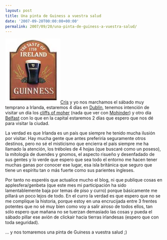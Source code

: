 ```yaml
---
layout: post
title: Una pinta de Guiness a vuestra salud
date: '2007-09-20T00:00:00+00:00'
permalink: 2007/09/20/una-pinta-de-guiness-a-vuestra-salud/
---
```

<img src='/assets/zz7b1a59fd.png' class="derecha" alt='Guiness pint' /><a href="http://childrenatyourfeet.com">Cris</a> y yo nos marchamos el sábado muy temprano a Irlanda, estaremos 4 días en <a href="http://maps.google.es/maps?hl=es&q=dublin&oe=UTF-8&ie=UTF8&ll=53.362026,-6.2677&spn=0.184392,0.466232&z=11&iwloc=addr&om=1">Dublín</a>, tenemos intención de visitar un día los <a href="http://www.cliffsofmoher.ie/">cliffs of moher</a> (nada que ver con <a href="http://en.wikipedia.org/wiki/Mohinder_Suresh">Mohinder</a>) y otro día <a href="http://maps.google.es/maps?f=q&hl=es&geocode=&q=belfast&ie=UTF8&ll=54.614629,-5.929871&spn=0.178928,0.466232&z=11&iwloc=addr&om=1">Belfast</a> con lo que en la capital estaremos 2 días que espero que nos dé para visitar la ciudad.

La verdad es que Irlanda es un país que siempre he tenido mucha ilusión por visitar. Hay mucha gente que antes preferiría seguramente otros destinos, pero no sé el misticismo que encierra el país siempre me ha llamado la atención, los tréboles de 4 hojas (que buscaré como un poseso), la mitología de duendes y gnomos, el aspecto risueño y desenfadado de sus gentes y lo verde que espero que sea todo el entorno me hacen tener muchas ganas por conocer ese lugar, esa isla británica que seguro que tiene un espíritu tan o más fuerte como sus parientes ingleses.

Por tanto no esperéis que actualice mucho el blog, ni que publique cosas en applesfera/genbeta (que este mes mi participación ha sido lamentablemente baja por temas de piso y curro) porque básicamente me pillará un poco lejos de todo. En el curro la verdad es que espero que no se me complique la historia, porque estoy en una encrucijada entre 3 frentes potentes que no sé muy bien como voy a salir airoso de todos ellos, tan sólo espero que mañana no se tuerzan demasiado las cosas y pueda el sábado pillar ese avión de clickair hacia tierras irlandesas (espero que con toda seguridad).

... y nos tomaremos una pinta de Guiness a vuestra salud ;)
